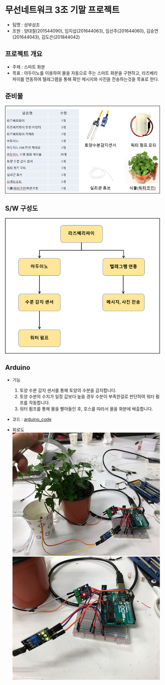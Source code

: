 # 무선네트워크 3조 기말 프로젝트
  - 팀명 : 상부삼조
  - 조원 : 양대철(201544090), 임지섭(201644063), 임선주(201644060), 김승연(201644043), 김도은(201844042)
 
## 프로젝트 개요
  - 주제 : 스마트 화분
  - 목표 : 아두이노를 이용하여 물을 자동으로 주는 스마트 화분을 구현하고, 라즈베리파이를 연동하여 텔레그램을 통해 확인 메시지와 사진을 전송하는것을 목표로 한다.

## 준비물
  <img width="" height="" src="./img/prepare.PNG"></img>

## S/W 구성도
  <img width="" height="" src="./img/sw.PNG"></img>
  
## Arduino
  - 기능
    1. 토양 수분 감지 센서를 통해 토양의 수분을 감지합니다.
    2. 토양 수분의 수치가 일정 값보다 높을 경우 수분이 부족한걸로 판단하여 워터 펌프를 작동합니다.
    3. 워터 펌프를 통해 물을 빨아들인 후, 호스를 따라서 물을 화분에 배출합니다.

  - 코드 : [arduino_code](./Arduino_Code/Finish/sketch_dec12a/sketch_dec12a.ino)
  
  - 회로도
    <img width="600" height="400" src="./img/practice_img/practice (9).jpg"></img>
    <img width="600" height="400" src="./img/practice_img/practice (10).jpg"></img>
